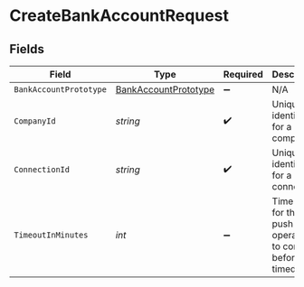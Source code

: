 # CreateBankAccountRequest


## Fields

| Field                                                                 | Type                                                                  | Required                                                              | Description                                                           | Example                                                               |
| --------------------------------------------------------------------- | --------------------------------------------------------------------- | --------------------------------------------------------------------- | --------------------------------------------------------------------- | --------------------------------------------------------------------- |
| `BankAccountPrototype`                                                | [BankAccountPrototype](../../Models/Shared/BankAccountPrototype.md)   | :heavy_minus_sign:                                                    | N/A                                                                   |                                                                       |
| `CompanyId`                                                           | *string*                                                              | :heavy_check_mark:                                                    | Unique identifier for a company.                                      | 8a210b68-6988-11ed-a1eb-0242ac120002                                  |
| `ConnectionId`                                                        | *string*                                                              | :heavy_check_mark:                                                    | Unique identifier for a connection.                                   | 2e9d2c44-f675-40ba-8049-353bfcb5e171                                  |
| `TimeoutInMinutes`                                                    | *int*                                                                 | :heavy_minus_sign:                                                    | Time limit for the push operation to complete before it is timed out. |                                                                       |